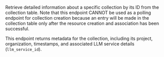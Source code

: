 Retrieve detailed information about a specific collection by its ID from the collection table. Note that this endpoint CANNOT be used as a polling endpoint for collection creation because an entry will be made in the collection table only after the resource creation and association has been successful.

This endpoint returns metadata for the collection, including its project, organization,
timestamps, and associated LLM service details (`llm_service_id`).
